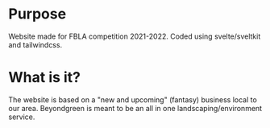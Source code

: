 # Purpose
Website made for FBLA competition 2021-2022. Coded using svelte/sveltkit and tailwindcss.

# What is it?
The website is based on a "new and upcoming" (fantasy) business local to our area. Beyondgreen is meant to be an all in one landscaping/environment service.
